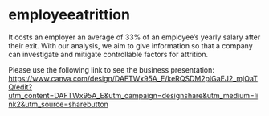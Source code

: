 # employeeatrittion
It costs an employer an average of 33% of an employee’s yearly salary after their exit. With our analysis, we aim to give information so that a company can investigate and mitigate controllable factors for attrition.

Please use the following link to see the business presentation: https://www.canva.com/design/DAFTWx95A_E/keRQSDM2plGaEJ2_mjOaTQ/edit?utm_content=DAFTWx95A_E&utm_campaign=designshare&utm_medium=link2&utm_source=sharebutton
